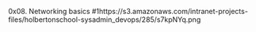 0x08. Networking basics #1https://s3.amazonaws.com/intranet-projects-files/holbertonschool-sysadmin_devops/285/s7kpNYq.png
